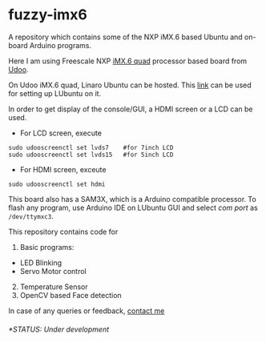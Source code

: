 # fuzzy-imx6

A repository which contains some of the NXP iMX.6 based Ubuntu and on-board Arduino programs.

Here I am using Freescale NXP [iMX.6 quad](https://www.nxp.com/products/microcontrollers-and-processors/arm-based-processors-and-mcus/i.mx-applications-processors/i.mx-6-processors/i.mx-6quad-processors-high-performance-3d-graphics-hd-video-arm-cortex-a9-core:i.MX6Q) processor based board from [Udoo](https://www.udoo.org/docs/Introduction/Introduction.html).

On Udoo iMX.6 quad, Linaro Ubuntu can be hosted. This [link](https://www.udoo.org/get-started-quaddual/) can be used for setting up LUbuntu on it.

In order to get display of the console/GUI, a HDMI screen or a LCD can be used.

- For LCD screen, execute
```
sudo udooscreenctl set lvds7    #for 7inch LCD
sudo udooscreenctl set lvds15   #for 5inch LCD
```

- For HDMI screen, exceute
```
sudo udooscreenctl set hdmi
```

This board also has a SAM3X, which is a Arduino compatible processor. To flash any program, use Arduino IDE on LUbuntu GUI and select _com port_ as `/dev/ttymxc3`.

This repository contains code for
1) Basic programs:
- LED Blinking
- Servo Motor control
2) Temperature Sensor
3) OpenCV based Face detection

In case of any queries or feedback, [contact me](mailto:deepdoshi@live.in)

###### \*STATUS: Under development
